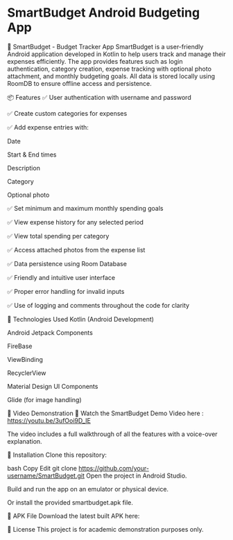 # SmartBudget Android Budgeting App
📱 SmartBudget - Budget Tracker App
SmartBudget is a user-friendly Android application developed in Kotlin to help users track and manage their expenses efficiently. The app provides features such as login authentication, category creation, expense tracking with optional photo attachment, and monthly budgeting goals. All data is stored locally using RoomDB to ensure offline access and persistence.

📦 Features
✅ User authentication with username and password

✅ Create custom categories for expenses

✅ Add expense entries with:

Date

Start & End times

Description

Category

Optional photo

✅ Set minimum and maximum monthly spending goals

✅ View expense history for any selected period

✅ View total spending per category

✅ Access attached photos from the expense list

✅ Data persistence using Room Database

✅ Friendly and intuitive user interface

✅ Proper error handling for invalid inputs

✅ Use of logging and comments throughout the code for clarity

🧪 Technologies Used
Kotlin (Android Development)

Android Jetpack Components


FireBase

ViewBinding

RecyclerView

Material Design UI Components

Glide (for image handling)

🎥 Video Demonstration
🔗 Watch the SmartBudget Demo Video here : https://youtu.be/3ufOoi9D_IE

The video includes a full walkthrough of all the features with a voice-over explanation.

📲 Installation
Clone this repository:

bash
Copy
Edit
git clone https://github.com/your-username/SmartBudget.git
Open the project in Android Studio.

Build and run the app on an emulator or physical device.

Or install the provided smartbudget.apk file.

📂 APK File
Download the latest built APK here:


📄 License
This project is for academic demonstration purposes only.

